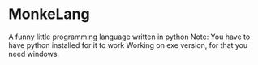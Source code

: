 # MonkeLang
A funny little programming language written in python
Note: You have to have python installed for it to work
Working on exe version, for that you need windows.
